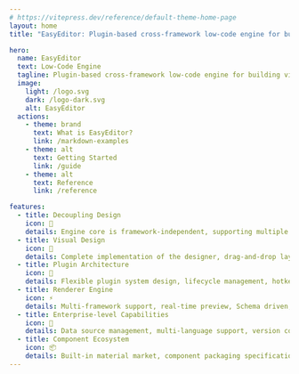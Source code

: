 ```yaml
---
# https://vitepress.dev/reference/default-theme-home-page
layout: home
title: "EasyEditor: Plugin-based cross-framework low-code engine for building visual application platforms"

hero:
  name: EasyEditor
  text: Low-Code Engine
  tagline: Plugin-based cross-framework low-code engine for building visual application platforms
  image:
    light: /logo.svg
    dark: /logo-dark.svg
    alt: EasyEditor
  actions:
    - theme: brand
      text: What is EasyEditor?
      link: /markdown-examples
    - theme: alt
      text: Getting Started
      link: /guide
    - theme: alt
      text: Reference
      link: /reference

features:
  - title: Decoupling Design
    icon: 🔌
    details: Engine core is framework-independent, supporting multiple framework rendering extensions
  - title: Visual Design
    icon: 🎨
    details: Complete implementation of the designer, drag-and-drop layout, snapping alignment, multi-device preview, undo/redo stack...
  - title: Plugin Architecture
    icon: 🧩
    details: Flexible plugin system design, lifecycle management, hotkey binding, class extension mechanism, dependency injection...
  - title: Renderer Engine
    icon: ⚡
    details: Multi-framework support, real-time preview, Schema driven, component isolation sandbox
  - title: Enterprise-level Capabilities
    icon: 🏢
    details: Data source management, multi-language support, version control, online collaboration
  - title: Component Ecosystem
    icon: 📦
    details: Built-in material market, component packaging specifications, material development tools, component version management...
---
```


